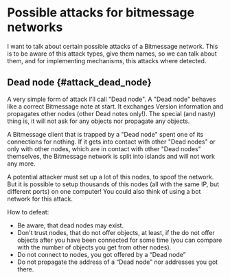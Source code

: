 Possible attacks for bitmessage networks
========================================

I want to talk about certain possible attacks of a Bitmessage network. This is to be aware of this attack types, give them names, so we can talk about them, and for implementing mechanisms, this attacks where detected.

Dead node                {#attack_dead_node}
---------

A very simple form of attack I'll call "Dead node". A "Dead node" behaves like a correct Bitmessage note at start. It exchanges Version information and propagates other nodes (other Dead notes only!). The special (and nasty) thing is, it will not ask for any objects nor propagate any objects.

A Bitmessage client that is trapped by a "Dead node" spent one of its connections for nothing. If it gets into contact with other "Dead nodes" or only with other nodes, which are in contact with other "Dead nodes" themselves, the Bitmessage network is split into islands and will not work any more.

A potential attacker must set up a lot of this nodes, to spoof the network.
But it is possible to setup thousands of this nodes (all with the same IP, but different ports) on one computer! You could also think of using a bot network for this attack.

How to defeat: 
- Be aware, that dead nodes may exist.
- Don't trust nodes, that do not offer objects, at least, if the do not offer objects after you have been connected for some time (you can compare with the number of objects you get from other nodes).
- Do not connect to nodes, you got offered by a “Dead node”
- Do not propagate the address of a “Dead node” nor addresses you got there.



